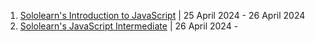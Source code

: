 1. [Sololearn's Introduction to JavaScript](https://www.sololearn.com/en/learn/courses/javascript-introduction?location=2) | 25 April 2024 - 26 April 2024
2. [Sololearn's JavaScript Intermediate](https://www.sololearn.com/en/learn/courses/javascript-intermediate) | 26 April 2024 - 
